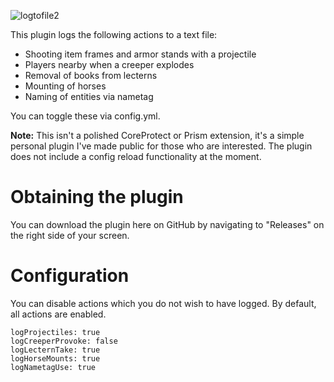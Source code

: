 ![logtofile2](https://user-images.githubusercontent.com/60233722/153992586-c9af19c5-1d09-4f21-8134-ff195b881fe8.png)

This plugin logs the following actions to a text file:

- Shooting item frames and armor stands with a projectile
- Players nearby when a creeper explodes
- Removal of books from lecterns
- Mounting of horses
- Naming of entities via nametag

You can toggle these via config.yml.

**Note:** This isn't a polished CoreProtect or Prism extension, it's a simple personal plugin I've made public for those who are interested. The plugin does not include a config reload functionality at the moment.


# Obtaining the plugin

You can download the plugin here on GitHub by navigating to "Releases" on the right side of your screen.

# Configuration

You can disable actions which you do not wish to have logged. By default, all actions are enabled.

```
logProjectiles: true
logCreeperProvoke: false
logLecternTake: true
logHorseMounts: true
logNametagUse: true
```
